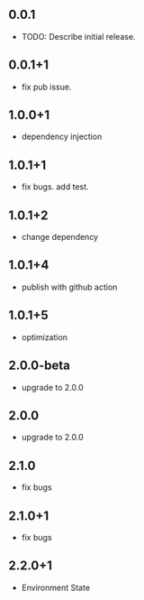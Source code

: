 ## 0.0.1

* TODO: Describe initial release.

## 0.0.1+1

* fix pub issue.

## 1.0.0+1

* dependency injection

## 1.0.1+1

* fix bugs. add test.

## 1.0.1+2

* change dependency

## 1.0.1+4

* publish with github action

## 1.0.1+5

* optimization

## 2.0.0-beta

* upgrade to 2.0.0

## 2.0.0

* upgrade to 2.0.0

## 2.1.0

* fix bugs

## 2.1.0+1

* fix bugs

## 2.2.0+1

* Environment State